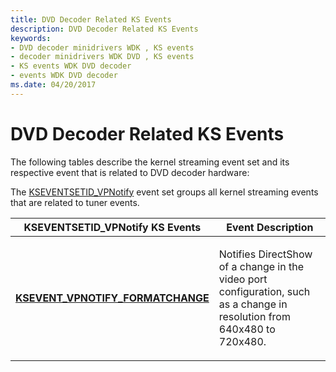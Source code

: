 ```yaml
---
title: DVD Decoder Related KS Events
description: DVD Decoder Related KS Events
keywords:
- DVD decoder minidrivers WDK , KS events
- decoder minidrivers WDK DVD , KS events
- KS events WDK DVD decoder
- events WDK DVD decoder
ms.date: 04/20/2017
---
```


# DVD Decoder Related KS Events





The following tables describe the kernel streaming event set and its respective event that is related to DVD decoder hardware:

The [KSEVENTSETID\_VPNotify](./kseventsetid-vpnotify.md) event set groups all kernel streaming events that are related to tuner events.

<table>
<colgroup>
<col width="50%" />
<col width="50%" />
</colgroup>
<thead>
<tr class="header">
<th>KSEVENTSETID_VPNotify KS Events</th>
<th>Event Description</th>
</tr>
</thead>
<tbody>
<tr class="odd">
<td><p><a href="/windows-hardware/drivers/stream/ksevent-vpnotify-formatchange" data-raw-source="[&lt;strong&gt;KSEVENT_VPNOTIFY_FORMATCHANGE&lt;/strong&gt;](./ksevent-vpnotify-formatchange.md)"><strong>KSEVENT_VPNOTIFY_FORMATCHANGE</strong></a></p></td>
<td><p>Notifies DirectShow of a change in the video port configuration, such as a change in resolution from 640x480 to 720x480.</p></td>
</tr>
</tbody>
</table>

 

